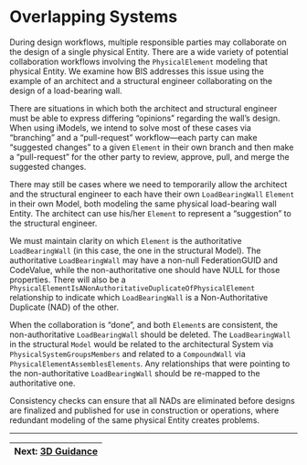 # Overlapping Systems

During design workflows, multiple responsible parties may collaborate on the design of a single physical Entity. There are a wide variety of potential collaboration workflows involving the `PhysicalElement` modeling that physical Entity. We examine how BIS addresses this issue using the example of an architect and a structural engineer collaborating on the design of a load-bearing wall.

There are situations in which both the architect and structural engineer must be able to express differing “opinions” regarding the wall’s design. When using iModels, we intend to solve most of these cases via “branching” and a “pull-request” workflow—each party can make “suggested changes” to a given `Element` in their own branch and then make a “pull-request” for the other party to review, approve, pull, and merge the suggested changes.

There may still be cases where we need to temporarily allow the architect and the structural engineer to each have their own `LoadBearingWall` `Element` in their own Model, both modeling the same physical load-bearing wall Entity. The architect can use his/her `Element` to represent a “suggestion” to the structural engineer.

We must maintain clarity on which `Element` is the authoritative `LoadBearingWall` (in this case, the one in the structural Model). The authoritative `LoadBearingWall` may have a non-null FederationGUID and CodeValue, while the non-authoritative one should have NULL for those properties.
There will also be a `PhysicalElementIsANonAuthoritativeDuplicateOfPhysicalElement` relationship to indicate which `LoadBearingWall` is a Non-Authoritative Duplicate (NAD) of the other.

When the collaboration is “done”, and both `Element`s are consistent, the non-authoritative `LoadBearingWall` should be deleted. The `LoadBearingWall` in the structural `Model` would be related to the architectural System via `PhysicalSystemGroupsMembers` and related to a `CompoundWall` via `PhysicalElementAssemblesElements`. Any relationships that were pointing to the non-authoritative `LoadBearingWall` should be re-mapped to the authoritative one.

Consistency checks can ensure that all NADs are eliminated before designs are finalized and published for use in construction or operations, where redundant modeling of the same physical Entity creates problems.

---
| Next: [3D Guidance](./3d-guidance.md)
|:---
